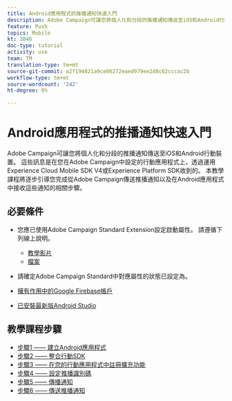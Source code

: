 ```yaml
---
title: Android應用程式的推播通知快速入門
description: Adobe Campaign可讓您將個人化和分段的推播通知傳送至iOS和Android行動裝置。 這些訊息是在您在Adobe Campaign中設定的行動應用程式上，透過運用Experience Cloud Mobile SDK V4或Experience Platform SDK收到的。 本教學課程將逐步引導您完成從Adobe Campaign傳送推播通知以及在Android應用程式中接收這些通知的相關步驟。
feature: Push
topics: Mobile
kt: 3846
doc-type: tutorial
activity: use
team: TM
translation-type: tm+mt
source-git-commit: a2f194821a9ce06272eaed979ee2d8c62cccac2b
workflow-type: tm+mt
source-wordcount: '242'
ht-degree: 0%

---
```


# Android應用程式的推播通知快速入門

Adobe Campaign可讓您將個人化和分段的推播通知傳送至iOS和Android行動裝置。
這些訊息是在您在Adobe Campaign中設定的行動應用程式上，透過運用Experience Cloud Mobile SDK V4或Experience Platform SDK收到的。
本教學課程將逐步引導您完成從Adobe Campaign傳送推播通知以及在Android應用程式中接收這些通知的相關步驟。

## 必要條件

* 您應已使用Adobe Campaign Standard Extension設定啟動屬性。 請遵循下列線上說明。
   * [教學影片](https://video.tv.adobe.com/v/26224?quality=12&captions=chi_hant)
   * [檔案](https://docs.adobe.com/content/help/en/campaign-learn/campaign-standard-tutorials/communication-channels/mobile/configure-mobile-apps-using-aep-sdk.html)

* 請確定Adobe Campaign Standard中對應屬性的狀態已設定為。
* [擁有作用中的Google Firebase帳戶](https://firebase.google.com)
* [已安裝最新版Android Studio](https://developer.android.com/studio)

## 教學課程步驟

* [步驟1 —— 建立Android應用程式](/help/tutorial-push-notifications-android/create-android-app.md)
* [步驟2 —— 整合行動SDK](/help/tutorial-push-notifications-android/integrating-with-mobile-sdk.md)
* [步驟3 —— 在您的行動應用程式中註冊擴充功能](/help/tutorial-push-notifications-android/register-mobile-extensions.md)
* [步驟4 —— 設定推播識別碼](/help/tutorial-push-notifications-android/set-push-identifier.md)
* [步驟5 —— 傳播通知](/help/tutorial-push-notifications-android/propagate-notification.md)
* [步驟6 —— 傳送推播通知](/help/tutorial-push-notifications-android/send-push-notification.md)
